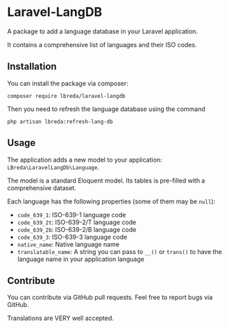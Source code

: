 # Laravel-LangDB

A package to add a language database in your Laravel application.

It contains a comprehensive list of languages and their ISO codes.

## Installation
You can install the package via composer:

    composer require lbreda/laravel-langdb

Then you need to refresh the language database using the command

    php artisan lbreda:refresh-lang-db

## Usage
The application adds a new model to your application: `LBreda\LaravelLangDb\Language`.

The model is a standard Eloquent model. Its tables is pre-filled with a comprehensive dataset.

Each language has the following properties (some of them may be `null`):

* `code_639_1`: ISO-639-1 language code
* `code_639_2t`: ISO-639-2/T language code
* `code_639_2b`: ISO-639-2/B language code
* `code_639_3`: ISO-639-3 language code
* `native_name`: Native language name
* `translatable_name`: A string you can pass to `__()` or `trans()` to have the language name in your application language

## Contribute
You can contribute via GitHub pull requests. Feel free to report bugs via GitHub.

Translations are VERY well accepted.
